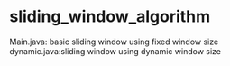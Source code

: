 # sliding_window_algorithm
Main.java: basic sliding window using fixed window size
dynamic.java:sliding window using dynamic window size
